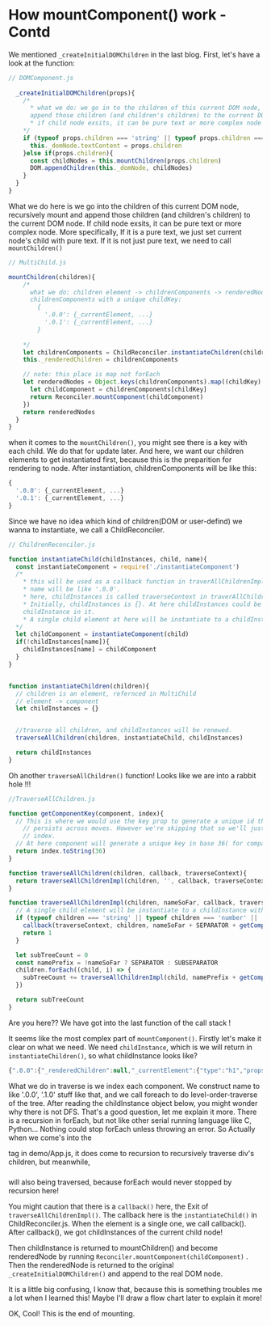 # How mountComponent() work - Contd

We mentioned `_createInitialDOMChildren` in the last blog. First, let's have a look at the function: 

```js
// DOMComponent.js
  
  _createInitialDOMChildren(props){
    /*
      * what we do: we go in to the children of this current DOM node, recursively mount and 
      append those children (and children's children) to the current DOM node.
      * if child node exsits, it can be pure text or more complex node
    */
    if (typeof props.children === 'string' || typeof props.children === 'number'){
      this._domNode.textContent = props.children
    }else if(props.children){
      const childNodes = this.mountChildren(props.children)
      DOM.appendChildren(this._domNode, childNodes)
    }
  } 
}
```

What we do here is we go into the children of this current DOM node, recursively mount and append those children (and children's children) to the current DOM node. If child node exsits, it can be pure text or more complex node. More specifically, If it is a pure text, we just set current node's child with pure text. If it is not just pure text, we need to call `mountChildren()`

```js
// MultiChild.js

mountChildren(children){
    /*
      what we do: children element -> childrenComponents -> renderedNodes
      childrenComponents with a unique childKey:
        {
          '.0.0': {_currentElement, ...}
          '.0.1': {_currentElement, ...}
        }
      
    */
    let childrenComponents = ChildReconciler.instantiateChildren(children)
    this._renderedChildren = childrenComponents

    // note: this place is map not forEach
    let renderedNodes = Object.keys(childrenComponents).map((childKey) => {
      let childComponent = childrenComponents[childKey]
      return Reconciler.mountComponent(childComponent)
    })
    return renderedNodes
  }
}
```

when it comes to the  `mountChildren()`, you might see there is a key with each child. We do that for update later. And here, we want our children elements to get instantiated first, because this is the preparition for rendering to node. After instantiation, childrenComponents will be like this:

```js
{
  '.0.0': {_currentElement, ...}
  '.0.1': {_currentElement, ...}
}
```

Since we have no idea which kind of children(DOM or user-defind) we wanna to instantiate, we call a ChildReconciler. 

```js
// ChildrenReconciler.js

function instantiateChild(childInstances, child, name){
  const instantiateComponent = require('./instantiateComponent')
  /*
    * this will be used as a callback function in traverAllChildrenImpl().
    * name will be like '.0.0'.
    * here, childInstances is called traverseContext in traverAllChildrenImpl()
    * Initially, childInstances is {}. At here childInstances could be appended new 
    childInstance in it.
    * A single child element at here will be instantiate to a childInstance with a key(name)
  */
  let childComponent = instantiateComponent(child)
  if(!childInstances[name]){
    childInstances[name] = childComponent
  }
}


function instantiateChildren(children){
  // children is an element, refernced in MultiChild
  // element -> component
  let childInstances = {}


  //traverse all children, and childInstances will be renewed.
  traverseAllChildren(children, instantiateChild, childInstances)

  return childInstances
}
```

Oh another `traverseAllChildren()` function!  Looks like we are into a rabbit hole !!!

```js
//TraverseAllChildren.js

function getComponentKey(component, index){
  // This is where we would use the key prop to generate a unique id that
    // persists across moves. However we're skipping that so we'll just use the
    // index.
  // At here component will generate a unique key in base 36( for compactness )
  return index.toString(36)
}

function traverseAllChildren(children, callback, traverseContext){
  return traverseAllChildrenImpl(children, '', callback, traverseContext)
}

function traverseAllChildrenImpl(children, nameSoFar, callback, traverseContext){
  // A single child element will be instantiate to a childInstance with a key(name)
  if (typeof children === 'string' || typeof children === 'number' || !Array.isArray(children)){
    callback(traverseContext, children, nameSoFar + SEPARATOR + getComponentKey(children, 0))
    return 1
  }

  let subTreeCount = 0
  const namePrefix = !nameSoFar ? SEPARATOR : SUBSEPARATOR
  children.forEach((child, i) => {
    subTreeCount += traverseAllChildrenImpl(child, namePrefix + getComponentKey(child, i), callback, traverseContext)
  })

  return subTreeCount
}
```

Are you here?? We have got into the last function of the call stack ! 

It seems like the most complex part of `mountComponent()`. Firstly let's make it clear on what we need. We need `childInstance`, which is we will return in `instantiateChildren()`, so what childInstance looks like?

```js
{".0.0":{"_renderedChildren":null,"_currentElement":{"type":"h1","props":{"style":{"color":"red"},"children":"Header 1"}},"_domNode":null},".1.0":{"props":{},"renderedComponent":null,"renderedNode":null,"_currentElement":{"props":{}}},".2.0":{"_renderedChildren":null,"_currentElement":{"type":"h2","props":{"style":{"color":"blue"},"children":"Header 2"}},"_domNode":null}}
```

What we do in traverse is we index each component. We construct name to like '.0.0', '.1.0' stuff like that, and we call foreach to do level-order-traverse of the tree. After reading the childInstance object below, you might wonder why there is not DFS. That's a good question, let me explain it more. There is a recursion in forEach, but not like other serial running language like C, Python... Nothing could stop forEach unless throwing an error. So Actually when we come's into the <div></div> tag in demo/App.js, it does come to recursion to recursively traverse div's children, but meanwhile, <h3></h3> will also being traversed, because forEach would never stopped by recursion here!  

You might caution that there is a `callback()` here, the Exit of `traverseAllChildrenImpl()`. The callback here is the `instantiateChild()` in ChildReconciler.js. When the element is a single one, we call callback(). After callback(), we got childInstances of the current child node!

Then childInstance is returned to mountChildren() and become renderedNode by running `Reconciler.mountComponent(childComponent)` . Then the renderedNode is returned to the original `_createInitialDOMChildren()` and append to the real DOM node.

It is a little big confusing, I know that, because this is something troubles me a lot when I learned this! Maybe I'll draw a flow chart later to explain it more!

OK, Cool! This is the end of mounting. 





